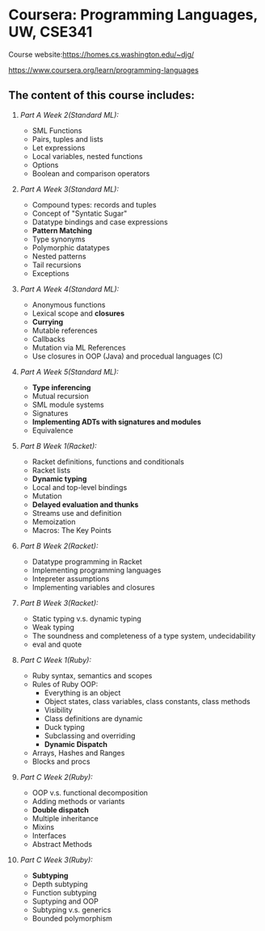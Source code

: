 # Coursera: Programming Languages, UW, CSE341 
Course website:https://homes.cs.washington.edu/~djg/

   https://www.coursera.org/learn/programming-languages 

## The content of this course includes:  
1. _Part A Week 2(Standard ML):_
    * SML Functions
    * Pairs, tuples and lists
    * Let expressions
    * Local variables, nested functions
    * Options
    * Boolean and comparison operators

2. _Part A Week 3(Standard ML):_
    * Compound types: records and tuples
    * Concept of "Syntatic Sugar"
    * Datatype bindings and case expressions
    * __Pattern Matching__
    * Type synonyms
    * Polymorphic datatypes
    * Nested patterns
    * Tail recursions
	* Exceptions

3. _Part A Week 4(Standard ML):_
    * Anonymous functions
    * Lexical scope and __closures__
    * __Currying__
    * Mutable references
    * Callbacks
	* Mutation via ML References
    * Use closures in OOP (Java) and procedual languages (C)

4. _Part A Week 5(Standard ML):_
    * __Type inferencing__
    * Mutual recursion
    * SML module systems
    * Signatures
    * __Implementing ADTs with signatures and modules__
    * Equivalence

5. _Part B Week 1(Racket):_
    * Racket definitions, functions and conditionals
    * Racket lists
    * __Dynamic typing__
    * Local and top-level bindings
    * Mutation
    * __Delayed evaluation and thunks__ 
    * Streams use and definition
    * Memoization
	* Macros: The Key Points

6. _Part B Week 2(Racket):_
    * Datatype programming in Racket
    * Implementing programming languages
    * Intepreter assumptions
    * Implementing variables and closures

7. _Part B Week 3(Racket):_
    * Static typing v.s. dynamic typing
    * Weak typing
    * The soundness and completeness of a type system, undecidability
	* eval and quote

8. _Part C Week 1(Ruby):_
    * Ruby syntax, semantics and scopes
    * Rules of Ruby OOP:
        * Everything is an object
        * Object states, class variables, class constants, class methods
        * Visibility
        * Class definitions are dynamic
        * Duck typing
        * Subclassing and overriding
        * __Dynamic Dispatch__
    * Arrays, Hashes and Ranges
    * Blocks and procs

9. _Part C Week 2(Ruby):_
    * OOP v.s. functional decomposition
    * Adding methods or variants
    * __Double dispatch__
    * Multiple inheritance
    * Mixins
    * Interfaces
    * Abstract Methods

10. _Part C Week 3(Ruby):_
    * __Subtyping__
    * Depth subtyping
    * Function subtyping
    * Suptyping and OOP
    * Subtyping v.s. generics
    * Bounded polymorphism